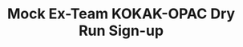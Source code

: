 ---
title: Mock Ex-Team KOKAK-OPAC Dry Run Sign-up
redirect_to: https://docs.google.com/spreadsheets/d/1EAShu8PJ6Sh7Vq7YJ2QFTBzwWGhjIUj_/edit?usp=sharing&ouid=105133724137635406031&rtpof=true&sd=true
redirect_from: 
  - /MockTeamKokakDryRuns
  - /mockteamkokakdryruns
---